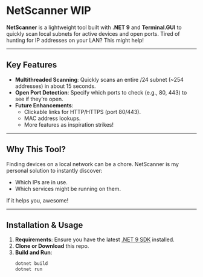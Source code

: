 # NetScanner WIP

**NetScanner** is a lightweight tool built with **.NET 9** and **Terminal.GUI** to quickly scan local subnets for active devices and open ports. Tired of hunting for IP addresses on your LAN? This might help!

---

## Key Features
- **Multithreaded Scanning**: Quickly scans an entire /24 subnet (~254 addresses) in about 15 seconds.
- **Open Port Detection**: Specify which ports to check (e.g., 80, 443) to see if they’re open.
- **Future Enhancements**:
  - Clickable links for HTTP/HTTPS (port 80/443).
  - MAC address lookups.
  - More features as inspiration strikes!

---

## Why This Tool?
Finding devices on a local network can be a chore. NetScanner is my personal solution to instantly discover:
- Which IPs are in use.
- Which services might be running on them.

If it helps you, awesome!

---

## Installation & Usage
1. **Requirements**: Ensure you have the latest [.NET 9 SDK](https://dotnet.microsoft.com/download/dotnet) installed.
2. **Clone or Download** this repo.
3. **Build and Run**:
   ```bash
   dotnet build
   dotnet run
